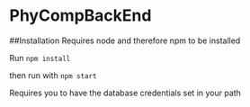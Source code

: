 # PhyCompBackEnd

##Installation
Requires node and therefore npm to be installed

Run `npm install`

then run with `npm start`

Requires you to have the database credentials set in your path
